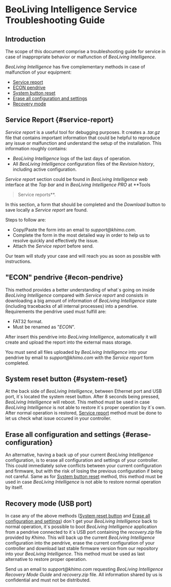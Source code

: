 # BeoLiving Intelligence Service Troubleshooting Guide

## Introduction

The scope of this document comprise a troubleshooting guide for service in case of inappropriate behavior or malfunction of 
_BeoLiving Intelligence_.

_BeoLiving Intelligence_ has five complementary methods in case of malfunction of your equipment:

+ [Service report](#service-report)
+ [ECON pendrive](#econ-pendrive)
+ [System button reset](#system-reset)
+ [Erase all configuration and settings](#erase-configuration)
+ [Recovery mode](#recovery-mode)

## Service Report {#service-report}

_Service report_ is a useful tool for debugging purposes. It creates a _.tar.gz_ file that contains important information that could be helpful 
to reproduce any issue or malfunction and understand the setup of the installation. This information roughly contains:

+ _BeoLiving Intelligence_ logs of the last days of operation.
+ All _BeoLiving Intelligence_ configuration files of the _Revision history_, including active configuration.

_Service report_ section could be found in _BeoLiving Intelligence_ web interface at the _Top bar_ and in _BeoLiving Intelligence PRO_ at **Tools 
> Service reports**. 

In this section, a form that should be completed and the _Download_ button to save locally a _Service report_ are found.   

Steps to follow are:

+ Copy/Paste the form into an email to _support@khimo.com_.
+ Complete the form in the most detailed way in order to help us to resolve quickly and effectively the issue.
+ Attach the _Service report_ before send.

Our team will study your case and will reach you as soon as possible with instructions.

## "ECON" pendrive {#econ-pendrive} 

This method provides a better understanding of what´s going on inside _BeoLiving Intelligence_ compared with _Service report_ and consists in 
downloading a big amount of information of _BeoLiving Intelligence_ state (including tracebacks of all internal processes) into a pendrive. 
Requirements the pendrive used must fulfill are:

+ FAT32 format.
+ Must be renamed as "_ECON_".

After insert this pendrive into _BeoLiving Intelligence_, automatically it will create and upload the report into the external mass storage. 

You must send all files uploaded by _BeoLiving Intelligence_ into your pendrive by email to _support@khimo.com_ with the _Service report_ form 
completed. 

## System reset button {#system-reset}

At the back side of _BeoLiving Intelligence_, between Ethernet port and USB port, it´s located the system reset button. After 8 seconds being 
pressed, _BeoLiving Intelligence_ will reboot. This method must be used in case _BeoLiving Intelligence_ is not able to restore it´s proper 
operation by it´s own. After normal operation is restored, [Service report](#service-report) method must be done to let us check what issue 
occured in your controller.
 
## Erase all configuration and settings {#erase-configuration}

An alternative, having a back up of your current _BeoLiving Intelligence_ configuration, is to erase all configuration and settings of your 
controller. This could immediately solve conflicts between your current configuration and firmware, but with the risk of losing the previous 
configuration if being not careful. Same as for [System button reset](#system-reset) method, this method must be used in case _BeoLiving 
Intelligence_ is not able to restore normal operation by itself.

## Recovery mode (USB port)

In case any of the above methods ([System reset button](#system-reset) and [Erase all configuration and settings](#erase-configuration)) don´t
 get your _BeoLiving Intelligence_ back to normal operation, it´s possible to boot _BeoLiving Intelligence_ application from a pendrive connected 
to it´s USB port containing the _recovery.zip_ file provided by _Khimo_. This will back up the current _BeoLiving Intelligence_ configuration into
 the pendrive, erase the current configuration of your controller and download last stable firmware version from our repository into your 
_BeoLiving Intelligence_. This method must be used as last alternative to restore proper operation.

Send us an email to _support@khimo.com_ requesting _BeoLiving Intelligence Recovery Mode Guide_ and _recovery.zip_ file. All information shared by
 us is confidential and must not be distributed. 
